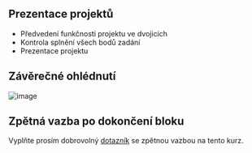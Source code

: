 ## Prezentace projektů
- Předvedení funkčnosti projektu ve dvojicích
- Kontrola splnění všech bodů zadání
- Prezentace projektu


## Závěrečné ohlédnutí
![image](https://github.com/user-attachments/assets/3aec1cca-a9b6-472e-945b-033b5da6bf16)




## Zpětná vazba po dokončení bloku
Vyplňte prosím dobrovolný [dotazník](https://forms.gle/ZMapXVyxmpksGvFD7) se zpětnou vazbou na tento kurz.
